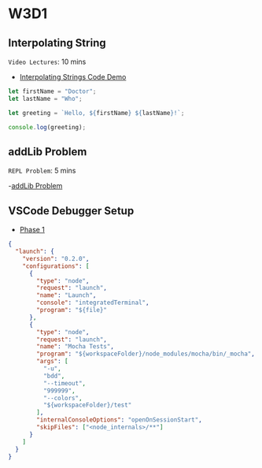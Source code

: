 # W3D1

## Interpolating String

`Video Lectures`: 10 mins

- [Interpolating Strings Code Demo]

```js
let firstName = "Doctor";
let lastName = "Who";

let greeting = `Hello, ${firstName} ${lastName}!`;

console.log(greeting);
```


## addLib Problem

`REPL Problem`: 5 mins

-[addLib Problem]



## VSCode Debugger Setup

- [Phase 1]

```json
{
  "launch": {
    "version": "0.2.0",
    "configurations": [
      {
        "type": "node",
        "request": "launch",
        "name": "Launch",
        "console": "integratedTerminal",
        "program": "${file}"
      },
      {
        "type": "node",
        "request": "launch",
        "name": "Mocha Tests",
        "program": "${workspaceFolder}/node_modules/mocha/bin/_mocha",
        "args": [
          "-u",
          "bdd",
          "--timeout",
          "999999",
          "--colors",
          "${workspaceFolder}/test"
        ],
        "internalConsoleOptions": "openOnSessionStart",
        "skipFiles": ["<node_internals>/**"]
      }
    ]
  }
}
```

[Interpolating Strings Code Demo]: https://open.appacademy.io/learn/js-py---feb-2022-cohort-1-online/week-3-feb-2022-cohort-1-online/interpolating-strings-code-demo
[addLib Problem]: https://open.appacademy.io/learn/js-py---feb-2022-cohort-1-online/week-3---recursion--iifes--and-asynchronous-js/addlib-problem
[Phase 1]: https://open.appacademy.io/learn/js-py---feb-2022-cohort-1-online/week-3-feb-2022-cohort-1-online/vscode-debugger-practice
